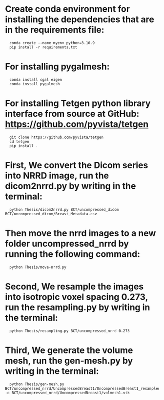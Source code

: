 # Create conda environment for installing the dependencies that are in the requirements file:
      conda create --name myenv python=3.10.9
      pip install -r requirements.txt
      
# For installing pygalmesh:
      conda install cgal eigen
      conda install pygalmesh
# For installing Tetgen python library interface from source at GitHub: https://github.com/pyvista/tetgen
      git clone https://github.com/pyvista/tetgen
      cd tetgen
      pip install .
      
# First, We convert the Dicom series into NRRD image, run the dicom2nrrd.py by writing in the terminal:
      python Thesis/dicom2nrrd.py BCT/uncompressed_dicom BCT/uncompressed_dicom/Breast_Metadata.csv
      
# Then move the nrrd images to a new folder uncompressed_nrrd by running the following command:
      python Thesis/move-nrrd.py

# Second, We resample the images into isotropic voxel spacing 0.273, run the resampling.py by writing in the terminal:
      python Thesis/resampling.py BCT/uncompressed_nrrd 0.273

# Third, We generate the volume mesh, run the gen-mesh.py by writing in the terminal:
      python Thesis/gen-mesh.py BCT/uncompressed_nrrd/UncompressedBreast1/UncompressedBreast1_resampled.nrrd -o BCT/uncompressed_nrrd/UncompressedBreast1/volmesh1.vtk
